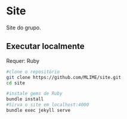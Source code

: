 # Site
Site do grupo.

## Executar localmente
Requer: Ruby

```bash
#clone o repositório
git clone https://github.com/MLIME/site.git
cd site

#instale gems de Ruby
bundle install
#Sirva o site em localhost:4000
bundle exec jekyll serve
```

